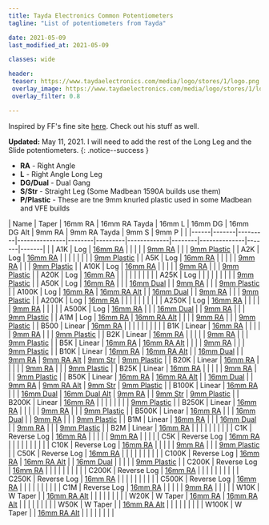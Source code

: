 ```yaml
---
title: Tayda Electronics Common Potentiometers
tagline: "List of potentiometers from Tayda"

date: 2021-05-09
last_modified_at: 2021-05-09

classes: wide

header:
 teaser: https://www.taydaelectronics.com/media/logo/stores/1/logo.png
 overlay_image: https://www.taydaelectronics.com/media/logo/stores/1/logo.png
 overlay_filter: 0.8

---
```


Inspired by FF's fine site [here](https://fine.rip/audio/tayda/potentiometers). Check out his stuff as well.

**Updated:** May 11, 2021. I will need to add the rest of the Long Leg and the Slide potentiometers.
{: .notice--success }

* **RA** - Right Angle
* **L** - Right Angle Long Leg
* **DG/Dual** - Dual Gang
* **S/Str** - Straight Leg (Some Madbean 1590A builds use them)
* **P/Plastic** - These are tne 9mm knurled plastic used in some Madbean and VFE builds


| Name | Taper | 16mm RA | 16mm RA Tayda | 16mm L | 16mm DG | 16mm DG Alt | 9mm RA | 9mm RA Tayda | 9mm S | 9mm P | |
|------|-------|---------|---------------|--------|---------|-------------|--------|--------------|-------|-------| |
| A1K | Log | [16mm RA](https://www.taydaelectronics.com/a1k-ohm-logarithmic-taper-potentiometer-round-shaft-pc-mount.html) |  |  |  |  | [9mm RA](https://www.taydaelectronics.com/r-1k-ohm-logarithmic-taper-potentiometer-round-shaft-pcb-9mm.html) |  |  | [9mm Plastic](https://www.taydaelectronics.com/potentiometer-variable-resistors/rotary-potentiometer/logarithmic/1k-ohm-logarithmic-taper-potentiometer-round-knurled-plastic-shaft-pcb-9mm.html) |
| A2K | Log | [16mm RA](https://www.taydaelectronics.com/a2k-ohm-logarithmic-taper-potentiometer-round-shaft-pc-mount.html) |  |  |  |  |  |  |  | [9mm Plastic](https://www.taydaelectronics.com/potentiometer-variable-resistors/rotary-potentiometer/logarithmic/2k-ohm-logarithmic-taper-potentiometer-round-knurled-plastic-shaft-pcb-9mm.html) |
| A5K | Log | [16mm RA](https://www.taydaelectronics.com/a5k-ohm-logarithmic-taper-potentiometer-round-shaft-pc-mount.html) |  |  |  |  | [9mm RA](https://www.taydaelectronics.com/5k-ohm-logarithmic-taper-potentiometer-round-shaft-pcb-9mm.html) |  |  | [9mm Plastic](https://www.taydaelectronics.com/potentiometer-variable-resistors/rotary-potentiometer/logarithmic/5k-ohm-logarithmic-taper-potentiometer-round-knurled-plastic-shaft-pcb-9mm.html) |
| A10K | Log | [16mm RA](https://www.taydaelectronics.com/p2-10k-ohm-logarithmic-taper-potentiometer-round-shaft-pc-mount.html) |  |  |  |  | [9mm RA](https://www.taydaelectronics.com/10k-ohm-logarithmic-taper-potentiometer-round-shaft-pcb-9mm.html) |  |  | [9mm Plastic](https://www.taydaelectronics.com/potentiometer-variable-resistors/rotary-potentiometer/logarithmic/10k-ohm-logarithmic-taper-potentiometer-round-knurled-plastic-shaft-pcb-9mm.html) |
| A20K | Log | [16mm RA](https://www.taydaelectronics.com/a20k-ohm-logarithmic-taper-potentiometer-round-shaft-pc-mount.html) |  |  |  |  |  |  |  |  |
| A25K | Log |  |  |  |  |  |  |  |  | [9mm Plastic](https://www.taydaelectronics.com/potentiometer-variable-resistors/rotary-potentiometer/logarithmic/25k-ohm-logarithmic-taper-potentiometer-round-knurled-plastic-shaft-pcb-9mm.html) |
| A50K | Log | [16mm RA](https://www.taydaelectronics.com/ddup-50k-ohm-logarithmic-taper-potentiometer-round-shaft-pc-mount.html) |  |  | [16mm Dual](https://www.taydaelectronics.com/pb-50k-ohm-logarithmic-dual-taper-potentiometer-pc-mount-round-shaft-l.html) |  | [9mm RA](https://www.taydaelectronics.com/50k-ohm-logarithmic-taper-potentiometer-round-shaft-pcb-9mm.html) |  |  | [9mm Plastic](https://www.taydaelectronics.com/potentiometer-variable-resistors/rotary-potentiometer/logarithmic/50k-ohm-logarithmic-taper-potentiometer-round-knurled-plastic-shaft-pcb-9mm.html) |
| A100K | Log | [16mm RA](https://www.taydaelectronics.com/p-100k-ohm-logarithmic-taper-potentiometer-round-shaft-pc-mount.html) | [16mm RA Alt](https://www.taydaelectronics.com/tayda-100k-ohm-logarithmic-taper-potentiometer-round-shaft-pc-mount.html) |  | [16mm Dual](https://www.taydaelectronics.com/potentiometer-variable-resistors/rotary-potentiometer/logarithmic/pb-100k-ohm-logarithmic-dual-taper-potentiometer-pc-mount-round-shaft-l.html) |  | [9mm RA](https://www.taydaelectronics.com/100k-ohm-logarithmic-taper-potentiometer-round-shaft-pcb-9mm.html) |  |  | [9mm Plastic](https://www.taydaelectronics.com/potentiometer-variable-resistors/rotary-potentiometer/logarithmic/100k-ohm-logarithmic-taper-potentiometer-round-knurled-plastic-shaft-pcb-9mm.html) |
| A200K | Log | [16mm RA](https://www.taydaelectronics.com/a200k-ohm-logarithmic-taper-potentiometer-round-shaft-pc-mount.html) |  |  |  |  |  |  |  |  |
| A250K | Log | [16mm RA](https://www.taydaelectronics.com/250k-ohm-logarithmic-taper-potentiometer-round-shaft-pc-mount-41.html) |  |  |  |  | [9mm RA](https://www.taydaelectronics.com/250k-ohm-logarithmic-taper-potentiometer-round-shaft-pcb-9mm.html) |  |  |  |
| A500K | Log | [16mm RA](https://www.taydaelectronics.com/p2-500k-ohm-logarithmic-taper-potentiometer-round-shaft-pc-mount.html) |  |  | [16mm Dual](https://www.taydaelectronics.com/pb-500k-ohm-logarithmic-dual-taper-potentiometer-pc-mount-round-shaft-l.html) |  | [9mm RA](https://www.taydaelectronics.com/500k-ohm-logarithmic-taper-potentiometer-round-shaft-pcb-9mm.html) |  |  | [9mm Plastic](https://www.taydaelectronics.com/potentiometer-variable-resistors/rotary-potentiometer/logarithmic/500k-ohm-logarithmic-taper-potentiometer-round-knurled-plastic-shaft-pcb-9mm.html) |
| A1M | Log | [16mm RA](https://www.taydaelectronics.com/p2-1m-ohm-logarithmic-taper-potentiometer-round-shaft-pc-mount.html) | [16mm RA Alt](https://www.taydaelectronics.com/tayda-1m-ohm-logarithmic-taper-potentiometer-round-shaft-pc-mount.html) |  |  |  | [9mm RA](https://www.taydaelectronics.com/1m-ohm-logarithmic-taper-potentiometer-round-shaft-pcb-9mm.html) |  |  | [9mm Plastic](https://www.taydaelectronics.com/potentiometer-variable-resistors/rotary-potentiometer/logarithmic/1m-ohm-logarithmic-taper-potentiometer-round-knurled-plastic-shaft-pcb-9mm.html) |
| B500 | Linear | [16mm RA](https://www.taydaelectronics.com/b500-ohm-linear-taper-potentiometer-round-shaft-pc-mount-l.html) |  |  |  |  |  |  |  |  |
| B1K | Linear | [16mm RA](https://www.taydaelectronics.com/p1-b1k-ohm-linear-taper-potentiometer-round-shaft-pc-mount-l.html) |  |  |  |  | [9mm RA](https://www.taydaelectronics.com/1k-ohm-linear-taper-potentiometer-round-shaft-pcb-9mm.html) |  |  | [9mm Plastic](https://www.taydaelectronics.com/potentiometer-variable-resistors/rotary-potentiometer/linear/1k-ohm-linear-taper-potentiometer-round-knurled-plastic-shaft-pcb-9mm.html) |
| B2K | Linear | [16mm RA](https://www.taydaelectronics.com/b2k-ohm-linear-taper-potentiometer-round-shaft-pc-mount-l.html) |  |  |  |  | [9mm RA](https://www.taydaelectronics.com/potentiometer-variable-resistors/rotary-potentiometer/linear/2k-ohm-linear-taper-potentiometer-round-shaft-pcb-9mm.html) |  |  | [9mm Plastic](https://www.taydaelectronics.com/potentiometer-variable-resistors/rotary-potentiometer/linear/b2k-ohm-linear-taper-potentiometer-round-knurled-plastic-shaft-pcb-9mm.html) |
| B5K | Linear | [16mm RA](https://www.taydaelectronics.com/p1-b5k-ohm-linear-taper-potentiometer-round-shaft-pc-mount-l.html) | [16mm RA Alt](https://www.taydaelectronics.com/tayda-b5k-ohm-linear-taper-potentiometer-round-shaft-pc-mount-l.html) |  |  |  | [9mm RA](https://www.taydaelectronics.com/5k-ohm-linear-taper-potentiometer-round-shaft-pcb-9mm.html) |  |  | [9mm Plastic](https://www.taydaelectronics.com/potentiometer-variable-resistors/rotary-potentiometer/linear/b5k-ohm-linear-taper-potentiometer-round-knurled-plastic-shaft-pcb-9mm.html) |
| B10K | Linear | [16mm RA](https://www.taydaelectronics.com/b10k-ohm-linear-taper-potentiometer-round-shaft-pc-mount-l.html) | [16mm RA Alt](https://www.taydaelectronics.com/tayda-b10k-ohm-linear-taper-potentiometer-round-shaft-pc-mount.html) |  | [16mm Dual](https://www.taydaelectronics.com/pb-10k-ohm-linear-dual-taper-potentiometer-pc-mount-round-shaft-l.html) |  | [9mm RA](https://www.taydaelectronics.com/10k-ohm-linear-taper-potentiometer-round-shaft-pcb-9mm.html) | [9mm RA Alt](https://www.taydaelectronics.com/potentiometer-variable-resistors/rotary-potentiometer/linear/tayda-10k-ohm-linear-taper-potentiometer-round-shaft-pcb-9mm-6-35-mm.html) | [9mm Str](https://www.taydaelectronics.com/potentiometer-variable-resistors/rotary-potentiometer/linear/tayda-10k-ohm-linear-taper-potentiometer-round-shaft-pcb-9mm.html) | [9mm Plastic](https://www.taydaelectronics.com/potentiometer-variable-resistors/rotary-potentiometer/linear/10k-ohm-linear-taper-potentiometer-round-knurled-plastic-shaft-pcb-9mm.html) |
| B20K | Linear | [16mm RA](https://www.taydaelectronics.com/b20k-ohm-linear-taper-potentiometer-round-shaft-pc-mount-l.html) |  |  |  |  | [9mm RA](https://www.taydaelectronics.com/20k-ohm-linear-taper-potentiometer-round-shaft-pcb-9mm.html) |  |  | [9mm Plastic](https://www.taydaelectronics.com/potentiometer-variable-resistors/rotary-potentiometer/linear/20k-ohm-linear-taper-potentiometer-round-knurled-plastic-shaft-pcb-9mm.html) |
| B25K | Linear | [16mm RA](https://www.taydaelectronics.com/p1-b25k-ohm-linear-taper-potentiometer-round-shaft-pc-mount-l.html) |  |  |  |  | [9mm RA](https://www.taydaelectronics.com/25k-ohm-linear-taper-potentiometer-round-shaft-pcb-9mm.html) |  |  | [9mm Plastic](https://www.taydaelectronics.com/potentiometer-variable-resistors/rotary-potentiometer/linear/b25k-ohm-linear-taper-potentiometer-round-knurled-plastic-shaft-pcb-9mm.html) |
| B50K | Linear | [16mm RA](https://www.taydaelectronics.com/b50k-ohm-linear-taper-potentiometer-round-shaft-pc-mount-l.html) | [16mm RA Alt](https://www.taydaelectronics.com/tayda-b50k-ohm-linear-taper-potentiometer-round-shaft-pc-mount.html) |  | [16mm Dual](https://www.taydaelectronics.com/pb-50k-ohm-linear-dual-taper-potentiometer-pc-mount-round-shaft-l.html) |  | [9mm RA](https://www.taydaelectronics.com/50k-ohm-linear-taper-potentiometer-round-shaft-pcb-9mm.html) | [9mm RA Alt](https://www.taydaelectronics.com/potentiometer-variable-resistors/rotary-potentiometer/linear/tayda-50k-ohm-linear-taper-potentiometer-round-shaft-pcb-9mm-6-35-mm.html) | [9mm Str](https://www.taydaelectronics.com/potentiometer-variable-resistors/rotary-potentiometer/linear/tayda-50k-ohm-linear-taper-potentiometer-round-shaft-pcb-9mm.html) | [9mm Plastic](https://www.taydaelectronics.com/potentiometer-variable-resistors/rotary-potentiometer/linear/b50k-ohm-linear-taper-potentiometer-round-knurled-plastic-shaft-pcb-9mm.html) |
| B100K | Linear | [16mm RA](https://www.taydaelectronics.com/b100k-ohm-linear-taper-potentiometer-round-shaft-pc-mount-l.html) |  |  | [16mm Dual](https://www.taydaelectronics.com/pb-100k-ohm-logarithmic-dual-taper-potentiometer-pc-mount-round-shaft-l.html) | [16mm Dual Alt](https://www.taydaelectronics.com/b-100k-ohm-linear-dual-taper-potentiometer-pc-mount-round-shaft-l.html) | [9mm RA](https://www.taydaelectronics.com/100k-ohm-linear-taper-potentiometer-round-shaft-pcb-9mm.html) |  | [9mm Str](https://www.taydaelectronics.com/potentiometer-variable-resistors/rotary-potentiometer/linear/tayda-100k-ohm-linear-taper-potentiometer-round-shaft-pcb-9mm.html) | [9mm Plastic](https://www.taydaelectronics.com/potentiometer-variable-resistors/rotary-potentiometer/linear/100k-ohm-linear-taper-potentiometer-round-knurled-plastic-shaft-pcb-9mm.html) |
| B200K | Linear | [16mm RA](https://www.taydaelectronics.com/b200k-ohm-linear-taper-potentiometer-round-shaft-pc-mount-l.html) |  |  |  |  |  |  |  | [9mm Plastic](https://www.taydaelectronics.com/potentiometer-variable-resistors/rotary-potentiometer/linear/200k-ohm-linear-taper-potentiometer-round-knurled-plastic-shaft-pcb-9mm.html) |
| B250K | Linear | [16mm RA](https://www.taydaelectronics.com/250k-ohm-linear-taper-potentiometer-round-shaft-pcb-mount.html) |  |  |  |  | [9mm RA](https://www.taydaelectronics.com/250k-ohm-linear-taper-potentiometer-round-shaft-pcb-9mm.html) |  |  | [9mm Plastic](https://www.taydaelectronics.com/potentiometer-variable-resistors/rotary-potentiometer/linear/b250k-ohm-linear-taper-potentiometer-round-knurled-plastic-shaft-pcb-9mm.html) |
| B500K | Linear | [16mm RA](https://www.taydaelectronics.com/b500k-ohm-linear-taper-potentiometer-round-shaft-pc-mount-l.html) |  |  | [16mm Dual](https://www.taydaelectronics.com/pb-500k-ohm-linear-dual-taper-potentiometer-pc-mount-round-shaft-l.html) |  | [9mm RA](https://www.taydaelectronics.com/500k-ohm-linear-taper-potentiometer-round-shaft-pcb-9mm.html) |  |  | [9mm Plastic](https://www.taydaelectronics.com/potentiometer-variable-resistors/rotary-potentiometer/linear/500k-ohm-linear-taper-potentiometer-round-knurled-plastic-shaft-pcb-9mm.html) |
| B1M | Linear | [16mm RA](https://www.taydaelectronics.com/8p-b1m-ohm-linear-taper-potentiometer-round-shaft-pc-mount-l.html) |  |  | [16mm Dual](https://www.taydaelectronics.com/pb-1m-ohm-linear-dual-taper-potentiometer-pc-mount-round-shaft-l.html) |  | [9mm RA](https://www.taydaelectronics.com/1m-ohm-linear-taper-potentiometer-round-shaft-pcb-9mm.html) |  |  | [9mm Plastic](https://www.taydaelectronics.com/potentiometer-variable-resistors/rotary-potentiometer/linear/1m-ohm-linear-taper-potentiometer-round-knurled-plastic-shaft-pcb-9mm.html) |
| B2M | Linear | [16mm RA](https://www.taydaelectronics.com/b2m-ohm-linear-taper-potentiometer-round-shaft-pc-mount-l.html) |  |  |  |  |  |  |  |  |
| C1K | Reverse Log | [16mm RA](https://www.taydaelectronics.com/c-1k-ohm-anti-log-taper-potentiometer-round-shaft-pc-mount-l.html) |  |  |  |  | [9mm RA](https://www.taydaelectronics.com/c1k-ohm-taper-potentiometer-round-shaft-pcb-9mm.html) |  |  |  |
| C5K | Reverse Log | [16mm RA](https://www.taydaelectronics.com/c5k-ohm-anti-log-taper-potentiometer-round-shaft-pc-mount-l.html) |  |  |  |  |  |  |  |  |
| C10K | Reverse Log | [16mm RA](https://www.taydaelectronics.com/c-10k-ohm-anti-log-taper-potentiometer-round-shaft-pc-mount-l.html) |  |  |  |  | [9mm RA](https://www.taydaelectronics.com/c10k-ohm-taper-potentiometer-round-shaft-pcb-9mm.html) |  |  | [9mm Plastic](https://www.taydaelectronics.com/potentiometer-variable-resistors/rotary-potentiometer/anti-log-reverse/10k-ohm-anti-log-taper-potentiometer-round-knurled-plastic-shaft-pcb-9mm.html) |
| C50K | Reverse Log | [16mm RA](https://www.taydaelectronics.com/c50k-ohm-anti-log-taper-potentiometer-round-shaft-pc-mount-l.html) |  |  |  |  |  |  |  |  |
| C100K | Reverse Log | [16mm RA](https://www.taydaelectronics.com/c100k-ohm-anti-log-taper-potentiometer-round-shaft-pc-mount-l.html) | [16mm RA Alt](https://www.taydaelectronics.com/tayda-c100k-ohm-anti-log-taper-potentiometer-round-shaft-pc-mount-l.html) |  | [16mm Dual](https://www.taydaelectronics.com/c-100k-ohm-anti-log-dual-taper-potentiometer-pc-mount-round-shaft-l.html) |  |  |  |  | [9mm Plastic](https://www.taydaelectronics.com/potentiometer-variable-resistors/rotary-potentiometer/anti-log-reverse/100k-ohm-anti-log-taper-potentiometer-round-knurled-plastic-shaft-pcb-9mm.html) |
| C200K | Reverse Log | [16mm RA](https://www.taydaelectronics.com/c-20k-ohm-anti-log-taper-potentiometer-round-shaft-pc-mount-l.html) |  |  |  |  |  |  |  |  |
| C200K | Reverse Log | [16mm RA](https://www.taydaelectronics.com/c-200k-ohm-anti-log-taper-potentiometer-round-shaft-pc-mount-l.html) |  |  |  |  |  |  |  |  |
| C250K | Reverse Log | [16mm RA](https://www.taydaelectronics.com/c-250k-ohm-anti-log-taper-potentiometer-round-shaft-pcb-mount-l.html) |  |  |  |  |  |  |  |  |
| C500K | Reverse Log | [16mm RA](https://www.taydaelectronics.com/c-500k-ohm-anti-log-taper-potentiometer-round-shaft-pc-mount-l.html) |  |  |  |  |  |  |  |  |
| C1M | Reverse Log | [16mm RA](https://www.taydaelectronics.com/c-1m-ohm-anti-log-taper-potentiometer-round-shaft-pcb-mount-l.html) |  |  |  |  | [9mm RA](https://www.taydaelectronics.com/c1m-ohm-taper-potentiometer-round-shaft-pcb-9mm.html) |  |  |  |
| W10K | W Taper |  | [16mm RA Alt](https://www.taydaelectronics.com/potentiometer-variable-resistors/rotary-potentiometer/w-taper/10k-w-taper-w10k-tone-control-potentiometer-pcb-mount-6-35mm-4m.html) |  |  |  |  |  |  |  |
| W20K | W Taper | [16mm RA](https://www.taydaelectronics.com/potentiometer-variable-resistors/rotary-potentiometer/w-taper/20k-w-taper-w20k-tone-control-potentiometer-pcb-mount-6-35mm-4m.html) | [16mm RA Alt](https://www.taydaelectronics.com/potentiometer-variable-resistors/rotary-potentiometer/w-taper/20k-w-taper-w20k-tone-control-potentiometer-pcb-mount-6-35mm-4m.html) |  |  |  |  |  |  |  |
| W50K | W Taper |  | [16mm RA Alt](https://www.taydaelectronics.com/potentiometer-variable-resistors/rotary-potentiometer/w-taper/50k-w-taper-w50k-tone-control-potentiometer-pcb-mount-6-35mm.html) |  |  |  |  |  |  |  |
| W100K | W Taper |  | [16mm RA Alt](https://www.taydaelectronics.com/potentiometer-variable-resistors/rotary-potentiometer/w-taper/100k-w-taper-w100k-tone-control-potentiometer-pcb-mount-6-35mm.html) |  |  |  |  |  |  |  |
